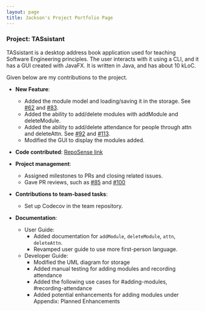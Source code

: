 ```yaml
---
layout: page
title: Jackson's Project Portfolio Page
---
```


### Project: TASsistant

TASsistant is a desktop address book application used for teaching Software Engineering principles.
The user interacts with it using a CLI, and it has a GUI created with JavaFX.
It is written in Java, and has about 10 kLoC.

Given below are my contributions to the project.

* **New Feature**:
    * Added the module model and loading/saving it in the storage. See [#62](https://github.com/AY2324S1-CS2103T-F12-3/tp/pull/62) and [#83](https://github.com/AY2324S1-CS2103T-F12-3/tp/pull/83).
    * Added the ability to add/delete modules with addModule and deleteModule.
    * Added the ability to add/delete attendance for people through attn and deleteAttn. See [#92](https://github.com/AY2324S1-CS2103T-F12-3/tp/pull/92) and [#113](https://github.com/AY2324S1-CS2103T-F12-3/tp/pull/113).
    * Modified the GUI to display the modules added.


* **Code contributed**: [RepoSense link](https://nus-cs2103-ay2324s1.github.io/tp-dashboard/?search=Jackson&sort=groupTitle&sortWithin=title&timeframe=commit&mergegroup=&groupSelect=groupByAuthors&breakdown=true&checkedFileTypes=docs~functional-code~test-code&since=2023-09-22&tabOpen=true&tabType=authorship&tabAuthor=jacksonyuan256&tabRepo=AY2324S1-CS2103T-F12-3%2Ftp%5Bmaster%5D&authorshipIsMergeGroup=false&authorshipFileTypes=docs~functional-code~test-code&authorshipIsBinaryFileTypeChecked=false&authorshipIsIgnoredFilesChecked=false)


* **Project management**:
    * Assigned milestones to PRs and closing related issues.
    * Gave PR reviews, such as [#85](https://github.com/AY2324S1-CS2103T-F12-3/tp/pull/85) and [#100](https://github.com/AY2324S1-CS2103T-F12-3/tp/pull/100)


* **Contributions to team-based tasks**:
    * Set up Codecov in the team repository.
  

* **Documentation**:
    * User Guide:
        * Added documentation for `addModule`, `deleteModule`, `attn`, `deleteAttn`.
        * Revamped user guide to use more first-person language.
    * Developer Guide:
        * Modified the UML diagram for storage
        * Added manual testing for adding modules and recording attendance
        * Added the following use cases for #adding-modules, #recording-attendance
        * Added potential enhancements for adding modules under Appendix: Planned Enhancements

